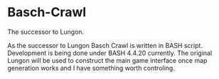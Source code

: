 # Basch-Crawl
The successor to Lungon.

As the successor to Lungon Basch Crawl is written in BASH script. Development is being done under BASH 4.4.20 currently.
The original Lungon will be used to construct the main game interface once map generation works and I have something worth
controling.
